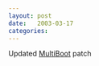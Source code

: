 ```yaml
---
layout: post
date:   2003-03-17
categories:
---
```

Updated <a href="zlinux/multiboot">MultiBoot</a> patch
